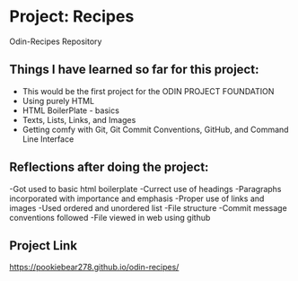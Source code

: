 # Project: Recipes

Odin-Recipes Repository

## Things I have learned so far for this project:

- This would be the first project for the ODIN PROJECT FOUNDATION
- Using purely HTML
- HTML BoilerPlate - basics
- Texts, Lists, Links, and Images
- Getting comfy with Git, Git Commit Conventions, GitHub, and Command Line Interface

## Reflections after doing the project:

-Got used to basic html boilerplate
-Currect use of headings
-Paragraphs incorporated with importance and emphasis
-Proper use of links and images
-Used ordered and unordered list
-File structure
-Commit message conventions followed
-File viewed in web using github


## Project Link

https://pookiebear278.github.io/odin-recipes/

